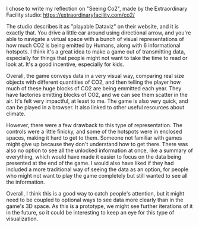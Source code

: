 I chose to write my reflection on "Seeing Co2", made by the Extraordinary Facility studio: https://extraordinaryfacility.com/co2/

The studio describes it as "playable Dataviz" on their website, and it is exactly that. You drive a little car around using directional arrow, and you're able to 
navigate a virtual space with a bunch of visual representations of how much CO2 is being emitted by Humans, along with 6 informational hotspots. I think it's a great idea to 
make a game out of transmitting data, especially for things that people might not want to take the time to read or look at. It's a good incentive, especially for kids. 

Overall, the game conveys data in a very visual way, comparing real size objects with different quantities of CO2, and then telling the player how much of these huge blocks
of CO2 are being emmitted each year. They have factories emitting blocks of CO2, and we can see them scatter in the air. It's felt very impactful, at least to me. The game is 
also very quick, and can be played in a browser. It also linked to other useful resources about climate.

However, there were a few drawback to this type of representation. The controls were a little finicky, and some of the hotspots were in enclosed spaces, making it hard to get
to them. Someone not familiar with games might give up because they don't understand how to get there. There was also no option to see all the unlocked information at once, 
like a summary of everything, which would have made it easier to focus on the data being presented at the end of the game. I would also have liked if they had included a 
more traditional way of seeing the data as an option, for people who might not want to play the game completely but still wanted to see all the information. 

Overall, I think this is a good way to catch people's attention, but it might need to be coupled to optional ways to see data more clearly than in the game's 3D space. As this is
a prototype, we might see further iterations of it in the future, so it could be interesting to keep an eye for this type of visualization.


